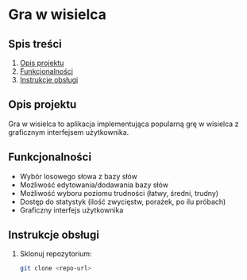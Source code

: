 # Gra w wisielca

## Spis treści

1. [Opis projektu](#opis-projektu)
2. [Funkcjonalności](#funkcjonalności)
3. [Instrukcje obsługi](#instrukcje-obsługi)

   
## Opis projektu

Gra w wisielca to aplikacja implementująca popularną grę w wisielca z graficznym interfejsem użytkownika. 

## Funkcjonalności

- Wybór losowego słowa z bazy słów
- Możliwość edytowania/dodawania bazy słów
- Możliwość wyboru poziomu trudności (łatwy, średni, trudny)
- Dostęp do statystyk (ilość zwycięstw, porażek, po ilu próbach)
- Graficzny interfejs użytkownika

## Instrukcje obsługi

1. Sklonuj repozytorium:
   ```sh
   git clone <repo-url>
